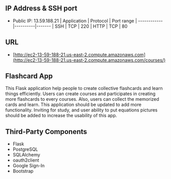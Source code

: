 ## IP Address & SSH port
- Public IP: 13.59.188.21
| Application | Protocol | Port range
| ------------|----------|-------
| SSH         | TCP      | 220
| HTTP        | TCP      | 80

## URL
- [http://ec2-13-59-188-21.us-east-2.compute.amazonaws.com](http://ec2-13-59-188-21.us-east-2.compute.amazonaws.com/courses/)

## Flashcard App
This Flask application help people to create collective flashcards and learn things efficiently. Users can create courses and participates in creating more flashcards to every courses. Also, users can collect the memorized cards and learn. This application should be updated to add more functionality. Inviting for study, and user ability to put equations pictures should be added to increase the usability of this app.

## Third-Party Components
- Flask
- PostgreSQL
- SQLAlchemy
- oauth2client
- Google Sign-In
- Bootstrap
